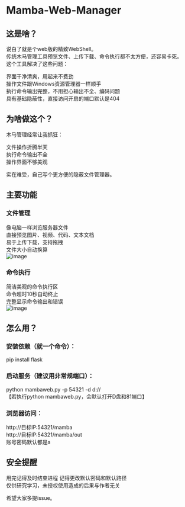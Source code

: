 # Mamba-Web-Manager  

## 这是啥？  
说白了就是个web版的精致WebShell。  
传统木马管理工具预览文件、上传下载、命令执行都不太方便，还容易卡死。  
这个工具解决了这些问题：  

界面干净清爽，用起来不费劲  
操作文件跟Windows资源管理器一样顺手  
执行命令输出完整，不用担心输出不全、编码问题  
具有基础隐蔽性，直接访问开启的端口默认是404
## 为啥做这个？  
木马管理经常让我抓狂：  

文件操作折腾半天  
执行命令输出不全  
操作界面不够美观  

实在难受，自己写个更方便的隐蔽文件管理器。  

## 主要功能  

### 文件管理  
像电脑一样浏览服务器文件  
直接预览图片、视频、代码、文本文档  
易于上传下载，支持拖拽  
文件大小自动换算  
![image](https://github.com/user-attachments/assets/7d654d00-1dbd-4f23-b6b5-493c01521fd9)

  
### 命令执行
简洁美观的命令执行区  
命令超时10秒自动终止  
完整显示命令输出和错误  
![image](https://github.com/user-attachments/assets/62fffc93-d44f-4b58-a3ab-9fd34a01b84b)

  
## 怎么用？
### 安装依赖（就一个命令）：  
pip install flask  
### 启动服务（建议用非常规端口）：  
python mambaweb.py -p 54321 -d d://  
【若执行python mambaweb.py，会默认打开D盘和81端口】  
### 浏览器访问：  
http://目标IP:54321/mamba  
http://目标IP:54321/mamba/out  
账号密码默认都是a 

## 安全提醒
用完记得及时结束进程
记得更改默认密码和默认路径  
仅供研究学习，未授权使用造成的后果与作者无关  

希望大家多提issue。  
